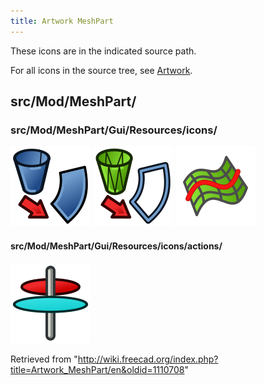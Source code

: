 ```yaml
---
title: Artwork MeshPart
---
```


These icons are in the indicated source path.

For all icons in the source tree, see [Artwork](/Artwork "Artwork").

## src/Mod/MeshPart/

### src/Mod/MeshPart/Gui/Resources/icons/

![](/src/assets/images/MeshPart_Create_Flat_Face.svg)
![](/src/assets/images/MeshPart_Create_Flat_Mesh.svg)
![](/src/assets/images/MeshPart_CurveOnMesh.svg)

#### src/Mod/MeshPart/Gui/Resources/icons/actions/

![](/src/assets/images/MeshFace.svg)

Retrieved from "<http://wiki.freecad.org/index.php?title=Artwork_MeshPart/en&oldid=1110708>"
